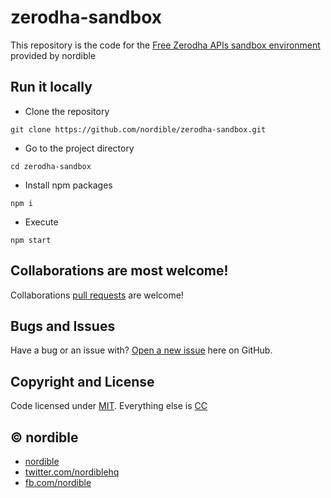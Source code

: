 # zerodha-sandbox
This repository is the code for the [Free Zerodha APIs sandbox environment](https://nordible.com/zerodha-sandbox/) provided by nordible

## Run it locally

* Clone the repository

`git clone https://github.com/nordible/zerodha-sandbox.git`

* Go to the project directory

`cd zerodha-sandbox`

* Install npm packages

`npm i`

* Execute

`npm start`

## Collaborations are most welcome!
Collaborations [pull requests](https://github.com/nordible/zerodha-mock-apis/pulls) are welcome!

## Bugs and Issues

Have a bug or an issue with? [Open a new issue](https://github.com/nordible/zerodha-mock-apis/issues) here on GitHub.

## Copyright and License

Code licensed under [MIT](https://opensource.org/licenses/MIT). Everything else is [CC](http://creativecommons.org/)

## &copy; nordible

* [nordible](http://nordible.com/)
* [twitter.com/nordiblehq](https://twitter.com/nordiblehq)
* [fb.com/nordible](https://www.facebook.com/nordible)

